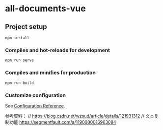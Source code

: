# all-documents-vue

## Project setup
```
npm install
```

### Compiles and hot-reloads for development
```
npm run serve
```

### Compiles and minifies for production
```
npm run build
```

### Customize configuration
See [Configuration Reference](https://cli.vuejs.org/config/).


参考资料：
// https://blog.csdn.net/wzsud/article/details/121931312
// 文本复制功能 https://segmentfault.com/a/1190000016963084